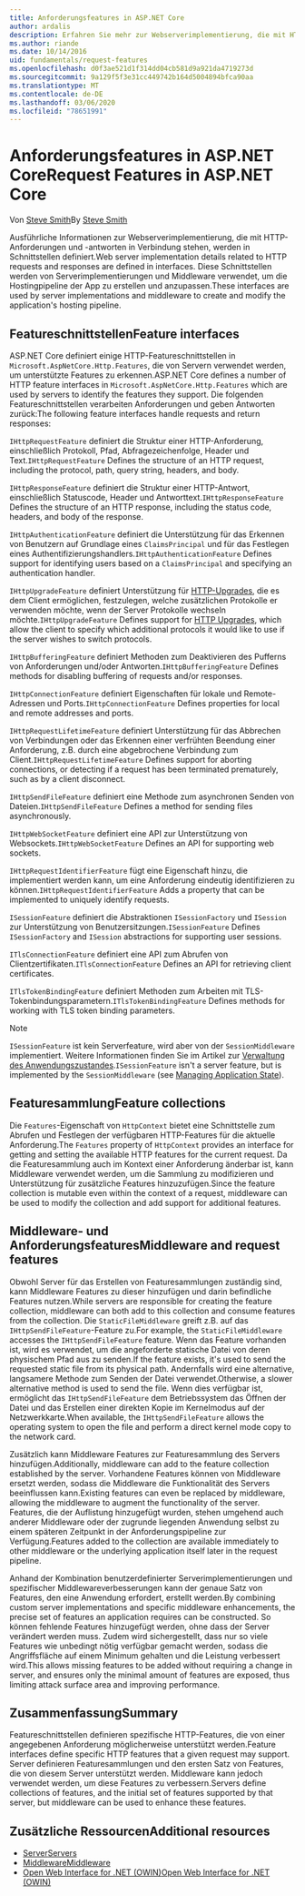 ```yaml
---
title: Anforderungsfeatures in ASP.NET Core
author: ardalis
description: Erfahren Sie mehr zur Webserverimplementierung, die mit HTTP-Anforderungen und -antworten in Verbindung stehen, die in Schnittstellen definiert werden.
ms.author: riande
ms.date: 10/14/2016
uid: fundamentals/request-features
ms.openlocfilehash: d0f3ae521d1f314dd04cb581d9a921da4719273d
ms.sourcegitcommit: 9a129f5f3e31cc449742b164d5004894bfca90aa
ms.translationtype: MT
ms.contentlocale: de-DE
ms.lasthandoff: 03/06/2020
ms.locfileid: "78651991"
---
```

# <a name="request-features-in-aspnet-core"></a><span data-ttu-id="1da3b-103">Anforderungsfeatures in ASP.NET Core</span><span class="sxs-lookup"><span data-stu-id="1da3b-103">Request Features in ASP.NET Core</span></span>

<span data-ttu-id="1da3b-104">Von [Steve Smith](https://ardalis.com/)</span><span class="sxs-lookup"><span data-stu-id="1da3b-104">By [Steve Smith](https://ardalis.com/)</span></span>

<span data-ttu-id="1da3b-105">Ausführliche Informationen zur Webserverimplementierung, die mit HTTP-Anforderungen und -antworten in Verbindung stehen, werden in Schnittstellen definiert.</span><span class="sxs-lookup"><span data-stu-id="1da3b-105">Web server implementation details related to HTTP requests and responses are defined in interfaces.</span></span> <span data-ttu-id="1da3b-106">Diese Schnittstellen werden von Serverimplementierungen und Middleware verwendet, um die Hostingpipeline der App zu erstellen und anzupassen.</span><span class="sxs-lookup"><span data-stu-id="1da3b-106">These interfaces are used by server implementations and middleware to create and modify the application's hosting pipeline.</span></span>

## <a name="feature-interfaces"></a><span data-ttu-id="1da3b-107">Featureschnittstellen</span><span class="sxs-lookup"><span data-stu-id="1da3b-107">Feature interfaces</span></span>

<span data-ttu-id="1da3b-108">ASP.NET Core definiert einige HTTP-Featureschnittstellen in `Microsoft.AspNetCore.Http.Features`, die von Servern verwendet werden, um unterstützte Features zu erkennen.</span><span class="sxs-lookup"><span data-stu-id="1da3b-108">ASP.NET Core defines a number of HTTP feature interfaces in `Microsoft.AspNetCore.Http.Features` which are used by servers to identify the features they support.</span></span> <span data-ttu-id="1da3b-109">Die folgenden Featureschnittstellen verarbeiten Anforderungen und geben Antworten zurück:</span><span class="sxs-lookup"><span data-stu-id="1da3b-109">The following feature interfaces handle requests and return responses:</span></span>

<span data-ttu-id="1da3b-110">`IHttpRequestFeature` definiert die Struktur einer HTTP-Anforderung, einschließlich Protokoll, Pfad, Abfragezeichenfolge, Header und Text.</span><span class="sxs-lookup"><span data-stu-id="1da3b-110">`IHttpRequestFeature` Defines the structure of an HTTP request, including the protocol, path, query string, headers, and body.</span></span>

<span data-ttu-id="1da3b-111">`IHttpResponseFeature` definiert die Struktur einer HTTP-Antwort, einschließlich Statuscode, Header und Antworttext.</span><span class="sxs-lookup"><span data-stu-id="1da3b-111">`IHttpResponseFeature` Defines the structure of an HTTP response, including the status code, headers, and body of the response.</span></span>

<span data-ttu-id="1da3b-112">`IHttpAuthenticationFeature` definiert die Unterstützung für das Erkennen von Benutzern auf Grundlage eines `ClaimsPrincipal` und für das Festlegen eines Authentifizierungshandlers.</span><span class="sxs-lookup"><span data-stu-id="1da3b-112">`IHttpAuthenticationFeature` Defines support for identifying users based on a `ClaimsPrincipal` and specifying an authentication handler.</span></span>

<span data-ttu-id="1da3b-113">`IHttpUpgradeFeature` definiert Unterstützung für [HTTP-Upgrades](https://tools.ietf.org/html/rfc2616.html#section-14.42), die es dem Client ermöglichen, festzulegen, welche zusätzlichen Protokolle er verwenden möchte, wenn der Server Protokolle wechseln möchte.</span><span class="sxs-lookup"><span data-stu-id="1da3b-113">`IHttpUpgradeFeature` Defines support for [HTTP Upgrades](https://tools.ietf.org/html/rfc2616.html#section-14.42), which allow the client to specify which additional protocols it would like to use if the server wishes to switch protocols.</span></span>

<span data-ttu-id="1da3b-114">`IHttpBufferingFeature` definiert Methoden zum Deaktivieren des Pufferns von Anforderungen und/oder Antworten.</span><span class="sxs-lookup"><span data-stu-id="1da3b-114">`IHttpBufferingFeature` Defines methods for disabling buffering of requests and/or responses.</span></span>

<span data-ttu-id="1da3b-115">`IHttpConnectionFeature` definiert Eigenschaften für lokale und Remote-Adressen und Ports.</span><span class="sxs-lookup"><span data-stu-id="1da3b-115">`IHttpConnectionFeature` Defines properties for local and remote addresses and ports.</span></span>

<span data-ttu-id="1da3b-116">`IHttpRequestLifetimeFeature` definiert Unterstützung für das Abbrechen von Verbindungen oder das Erkennen einer verfrühten Beendung einer Anforderung, z.B. durch eine abgebrochene Verbindung zum Client.</span><span class="sxs-lookup"><span data-stu-id="1da3b-116">`IHttpRequestLifetimeFeature` Defines support for aborting connections, or detecting if a request has been terminated prematurely, such as by a client disconnect.</span></span>

<span data-ttu-id="1da3b-117">`IHttpSendFileFeature` definiert eine Methode zum asynchronen Senden von Dateien.</span><span class="sxs-lookup"><span data-stu-id="1da3b-117">`IHttpSendFileFeature` Defines a method for sending files asynchronously.</span></span>

<span data-ttu-id="1da3b-118">`IHttpWebSocketFeature` definiert eine API zur Unterstützung von Websockets.</span><span class="sxs-lookup"><span data-stu-id="1da3b-118">`IHttpWebSocketFeature` Defines an API for supporting web sockets.</span></span>

<span data-ttu-id="1da3b-119">`IHttpRequestIdentifierFeature` fügt eine Eigenschaft hinzu, die implementiert werden kann, um eine Anforderung eindeutig identifizieren zu können.</span><span class="sxs-lookup"><span data-stu-id="1da3b-119">`IHttpRequestIdentifierFeature` Adds a property that can be implemented to uniquely identify requests.</span></span>

<span data-ttu-id="1da3b-120">`ISessionFeature` definiert die Abstraktionen `ISessionFactory` und `ISession` zur Unterstützung von Benutzersitzungen.</span><span class="sxs-lookup"><span data-stu-id="1da3b-120">`ISessionFeature` Defines `ISessionFactory` and `ISession` abstractions for supporting user sessions.</span></span>

<span data-ttu-id="1da3b-121">`ITlsConnectionFeature` definiert eine API zum Abrufen von Clientzertifikaten.</span><span class="sxs-lookup"><span data-stu-id="1da3b-121">`ITlsConnectionFeature` Defines an API for retrieving client certificates.</span></span>

<span data-ttu-id="1da3b-122">`ITlsTokenBindingFeature` definiert Methoden zum Arbeiten mit TLS-Tokenbindungsparametern.</span><span class="sxs-lookup"><span data-stu-id="1da3b-122">`ITlsTokenBindingFeature` Defines methods for working with TLS token binding parameters.</span></span>

> [!NOTE]
> <span data-ttu-id="1da3b-123">`ISessionFeature` ist kein Serverfeature, wird aber von der `SessionMiddleware` implementiert. Weitere Informationen finden Sie im Artikel zur [Verwaltung des Anwendungszustandes](app-state.md).</span><span class="sxs-lookup"><span data-stu-id="1da3b-123">`ISessionFeature` isn't a server feature, but is implemented by the `SessionMiddleware` (see [Managing Application State](app-state.md)).</span></span>

## <a name="feature-collections"></a><span data-ttu-id="1da3b-124">Featuresammlung</span><span class="sxs-lookup"><span data-stu-id="1da3b-124">Feature collections</span></span>

<span data-ttu-id="1da3b-125">Die `Features`-Eigenschaft von `HttpContext` bietet eine Schnittstelle zum Abrufen und Festlegen der verfügbaren HTTP-Features für die aktuelle Anforderung.</span><span class="sxs-lookup"><span data-stu-id="1da3b-125">The `Features` property of `HttpContext` provides an interface for getting and setting the available HTTP features for the current request.</span></span> <span data-ttu-id="1da3b-126">Da die Featuresammlung auch im Kontext einer Anforderung änderbar ist, kann Middleware verwendet werden, um die Sammlung zu modifizieren und Unterstützung für zusätzliche Features hinzuzufügen.</span><span class="sxs-lookup"><span data-stu-id="1da3b-126">Since the feature collection is mutable even within the context of a request, middleware can be used to modify the collection and add support for additional features.</span></span>

## <a name="middleware-and-request-features"></a><span data-ttu-id="1da3b-127">Middleware- und Anforderungsfeatures</span><span class="sxs-lookup"><span data-stu-id="1da3b-127">Middleware and request features</span></span>

<span data-ttu-id="1da3b-128">Obwohl Server für das Erstellen von Featuresammlungen zuständig sind, kann Middleware Features zu dieser hinzufügen und darin befindliche Features nutzen.</span><span class="sxs-lookup"><span data-stu-id="1da3b-128">While servers are responsible for creating the feature collection, middleware can both add to this collection and consume features from the collection.</span></span> <span data-ttu-id="1da3b-129">Die `StaticFileMiddleware` greift z.B. auf das `IHttpSendFileFeature`-Feature zu.</span><span class="sxs-lookup"><span data-stu-id="1da3b-129">For example, the `StaticFileMiddleware` accesses the `IHttpSendFileFeature` feature.</span></span> <span data-ttu-id="1da3b-130">Wenn das Feature vorhanden ist, wird es verwendet, um die angeforderte statische Datei von deren physischem Pfad aus zu senden.</span><span class="sxs-lookup"><span data-stu-id="1da3b-130">If the feature exists, it's used to send the requested static file from its physical path.</span></span> <span data-ttu-id="1da3b-131">Andernfalls wird eine alternative, langsamere Methode zum Senden der Datei verwendet.</span><span class="sxs-lookup"><span data-stu-id="1da3b-131">Otherwise, a slower alternative method is used to send the file.</span></span> <span data-ttu-id="1da3b-132">Wenn dies verfügbar ist, ermöglicht das `IHttpSendFileFeature` dem Betriebssystem das Öffnen der Datei und das Erstellen einer direkten Kopie im Kernelmodus auf der Netzwerkkarte.</span><span class="sxs-lookup"><span data-stu-id="1da3b-132">When available, the `IHttpSendFileFeature` allows the operating system to open the file and perform a direct kernel mode copy to the network card.</span></span>

<span data-ttu-id="1da3b-133">Zusätzlich kann Middleware Features zur Featuresammlung des Servers hinzufügen.</span><span class="sxs-lookup"><span data-stu-id="1da3b-133">Additionally, middleware can add to the feature collection established by the server.</span></span> <span data-ttu-id="1da3b-134">Vorhandene Features können von Middleware ersetzt werden, sodass die Middleware die Funktionalität des Servers beeinflussen kann.</span><span class="sxs-lookup"><span data-stu-id="1da3b-134">Existing features can even be replaced by middleware, allowing the middleware to augment the functionality of the server.</span></span> <span data-ttu-id="1da3b-135">Features, die der Auflistung hinzugefügt wurden, stehen umgehend auch anderer Middleware oder der zugrunde liegenden Anwendung selbst zu einem späteren Zeitpunkt in der Anforderungspipeline zur Verfügung.</span><span class="sxs-lookup"><span data-stu-id="1da3b-135">Features added to the collection are available immediately to other middleware or the underlying application itself later in the request pipeline.</span></span>

<span data-ttu-id="1da3b-136">Anhand der Kombination benutzerdefinierter Serverimplementierungen und spezifischer Middlewareverbesserungen kann der genaue Satz von Features, den eine Anwendung erfordert, erstellt werden.</span><span class="sxs-lookup"><span data-stu-id="1da3b-136">By combining custom server implementations and specific middleware enhancements, the precise set of features an application requires can be constructed.</span></span> <span data-ttu-id="1da3b-137">So können fehlende Features hinzugefügt werden, ohne dass der Server verändert werden muss. Zudem wird sichergestellt, dass nur so viele Features wie unbedingt nötig verfügbar gemacht werden, sodass die Angriffsfläche auf einem Minimum gehalten und die Leistung verbessert wird.</span><span class="sxs-lookup"><span data-stu-id="1da3b-137">This allows missing features to be added without requiring a change in server, and ensures only the minimal amount of features are exposed, thus limiting attack surface area and improving performance.</span></span>

## <a name="summary"></a><span data-ttu-id="1da3b-138">Zusammenfassung</span><span class="sxs-lookup"><span data-stu-id="1da3b-138">Summary</span></span>

<span data-ttu-id="1da3b-139">Featureschnittstellen definieren spezifische HTTP-Features, die von einer angegebenen Anforderung möglicherweise unterstützt werden.</span><span class="sxs-lookup"><span data-stu-id="1da3b-139">Feature interfaces define specific HTTP features that a given request may support.</span></span> <span data-ttu-id="1da3b-140">Server definieren Featuresammlungen und den ersten Satz von Features, die von diesem Server unterstützt werden. Middleware kann jedoch verwendet werden, um diese Features zu verbessern.</span><span class="sxs-lookup"><span data-stu-id="1da3b-140">Servers define collections of features, and the initial set of features supported by that server, but middleware can be used to enhance these features.</span></span>

## <a name="additional-resources"></a><span data-ttu-id="1da3b-141">Zusätzliche Ressourcen</span><span class="sxs-lookup"><span data-stu-id="1da3b-141">Additional resources</span></span>

* [<span data-ttu-id="1da3b-142">Server</span><span class="sxs-lookup"><span data-stu-id="1da3b-142">Servers</span></span>](xref:fundamentals/servers/index)
* [<span data-ttu-id="1da3b-143">Middleware</span><span class="sxs-lookup"><span data-stu-id="1da3b-143">Middleware</span></span>](xref:fundamentals/middleware/index)
* [<span data-ttu-id="1da3b-144">Open Web Interface for .NET (OWIN)</span><span class="sxs-lookup"><span data-stu-id="1da3b-144">Open Web Interface for .NET (OWIN)</span></span>](xref:fundamentals/owin)
